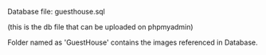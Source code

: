 Database file: guesthouse.sql 

(this is the db file that can be uploaded on phpmyadmin)

Folder named as 'GuestHouse' contains the images referenced in Database.
